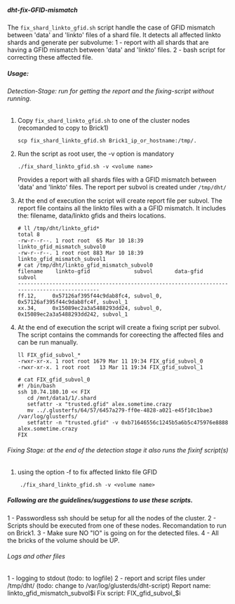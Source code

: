 ##### dht-fix-GFID-mismatch

The `fix_shard_linkto_gfid.sh` script handle the case of GFID mismatch between 'data' and 'linkto' files of a shard file. 
It detects all affected linkto shards and generate per subvolume:
1 - report with all shards that are having a GFID mismatch between 'data' and 'linkto' files. 
2 - bash script for correcting these affected file.
##### Usage:
###### Detection-Stage: run for getting the report and the fixing-script without running.
1. Copy `fix_shard_linkto_gfid.sh` to one of the cluster nodes (recomanded to copy to Brick1)
    ```
    scp fix_shard_linkto_gfid.sh Brick1_ip_or_hostname:/tmp/.
    ```
2. Run the script as root user, the -v <volume name> option is mandatory
    ```
    ./fix_shard_linkto_gfid.sh -v <volume name>
    ```
    Provides a report with all shards files with a GFID mismatch between 'data' and 'linkto' files. 
    The report per subvol is created under `/tmp/dht/` 
    
3. At the end of execution the script will create report file per subvol. 
   The report file contains all the linkto files with a a GFID mismatch. It includes the: filename, data/linkto gfids and theirs locations.
    ```
    # ll /tmp/dht/linkto_gfid*
    total 8
    -rw-r--r--. 1 root root  65 Mar 10 18:39 linkto_gfid_mismatch_subvol0
    -rw-r--r--. 1 root root 883 Mar 10 18:39 linkto_gfid_mismatch_subvol1
    # cat /tmp/dht/linkto_gfid_mismatch_subvol0
    filename    linkto-gfid              subvol       data-gfid                  subvol
    ---------------------------------------------------------------------------------------------
    ff.12,     0x57126af395f44c9dab8fc4, subvol_0,    0x57126af395f44c9dab8fc4f, subvol_1    
    xx.34,     0x15089ec2a3a5488293dd24, subvol_0,    0x15089ec2a3a5488293dd242, subvol_1     
    ```
4. At the end of execution the script will create a fixing script per subvol. 
   The script contains the commands for coreecting the affected files and can be run manually. 
     ``` 
    ll FIX_gfid_subvol_*
    -rwxr-xr-x. 1 root root 1679 Mar 11 19:34 FIX_gfid_subvol_0
    -rwxr-xr-x. 1 root root   13 Mar 11 19:34 FIX_gfid_subvol_1
    
    # cat FIX_gfid_subvol_0
    #! /bin/bash
    ssh 10.74.180.10 << FIX
        cd /mnt/data1/1/.shard
        setfattr -x "trusted.gfid" alex.sometime.crazy
        mv ../.glusterfs/64/57/6457a279-ff0e-4828-a021-e45f10c1bae3 /var/log/glusterfs/
        setfattr -n "trusted.gfid" -v 0xb71646556c1245b5a6b5c475976e8888 alex.sometime.crazy
    FIX
    
    ```

###### Fixing Stage: at the end of the detection stage it also runs the fixinf script(s)
1. using the option -f to fix affected linkto file GFID
```
    ./fix_shard_linkto_gfid.sh -v <volume name>
```

##### Following are the guidelines/suggestions to use these scripts.

1 - Passwordless ssh should be setup for all the nodes of the cluster.
2 - Scripts should be executed from one of these nodes. Recomandation to run on Brick1.
3 - Make sure NO "IO" is going on for the detected files.
4 - All the bricks of the volume should be UP.


###### Logs and other files
1 - logging to stdout (todo: to logfile)
2 - report and script files under /tmp/dht/ (todo: change to /var/log/glusterds/dht-script)
Report name: linkto_gfid_mismatch_subvol$i
Fix script: FIX_gfid_subvol_$i
